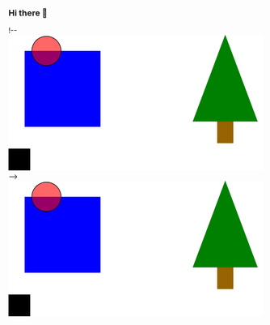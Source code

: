 ### Hi there 👋

!-- <img src="./testSVG.svg"> -->
<a href="https://github.com/boydjc"><img src="./testSVG.svg"></a>
